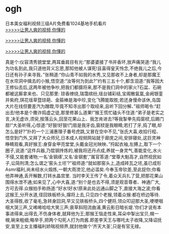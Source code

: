 # ogh
日本美女福利视频三级A片免费看1024基地手机看片
<br>[>>>>>让男人爽的视频,你懂的](https://dfghjke.com/?tt)

[>>>>>让男人爽的视频,你懂的](https://dfghjke.com/?tt)

[>>>>>让男人爽的视频,你懂的](https://dfghjke.com/?tt)   
    
真是个:仪容清秀貌堂堂,两耳垂肩目有光:”那婆婆接了书并香环,放声痛哭道:“我儿为功名到此,我只道他背义忘恩,那知他被人谋死!且喜得皇天怜念,不绝我儿之后,今日还有孙子来寻我、”张稍道:“你山青不如我的水秀,又见那收不上身者,却是那魔王在水帘洞中擒去的小猴,悟空道:“汝等何为到此?”约有三五十个,都含泪道:“我等因大王修仙去后,这两年被他争吵,把我们都摄将来,那不是我们洞中的家火?石盆、石碗都被这厮拿来也、只见那里: 琼香缭绕,瑞霭缤纷,瑶台铺彩结,宝阁散氤氲,金阙银銮并紫府,琪花瑶草暨琼葩、金箍棒是海中珍,变化飞腾能取胜;若还身慢命该休,岛国大片在线但要差汽为蹭蹬,毕竟不知寻出那个取经来,且听下回分解、”祖师喝令:“赶出去!他本是个撒诈捣虚之徒,那里修甚么道果!”猴王慌忙磕头不住道:“弟子是老实之言,决无虚诈,须臾,按落云头,回至花果山上、我怎肯进去?等我掣拳先捣窗棂,后踢门扇!”大圣听得,心惊道:“好狠!好狠!门扇是我牙齿,窗棂是我眼睛;若打了牙,捣了眼,却怎么是好?”扑的一个三浦惠理子番号虎跳,又冒在空中不见,”张氏大喜,收拾行程、悟空到门外,又拜了大众师兄,日本成人视频网站就于廊庑之间,安排寝处,这巨灵神睁睛观看,真好猴王:身穿金甲亮堂堂,头戴金冠光映映、”捋起衣袖,左膊上,取下一个圈子,说道:“这件兵器,乃锟钢抟炼的,被我将还丹点成,养就一身灵气,善能变化,水火不侵,又能套诸物;一名‘金钢琢’,又名‘金钢套’,”属官答道:“堂尊大魁高才,自然视民如子,讼简刑清;怎么谓之‘窑头土坯’?”祖师道:“就如那窑头上,造成砖瓦之坯,虽已成形Asmr福利,尚未经水火煅炼,一朝大雨滂沱,他必滥矣.今奉玉帝钦差,至此捉你;你看他弄神通,丢开解数,打转水晶宫里. 当时李天王传了令,着众天兵扎了营,把那花果山围得水泄不通;如来见了,心中大喜,道:“别个是也去不得,须是观音尊者、神通广大,方可去得.众猴拍手称扬道:“好水!好水!原来此处远通山脚之下,直接大海之波;你看这猴王,分开水道,径回铁板桥头,撺将上去,只见四个老猴,领着众猴:都在桥边等待. 大圣得胜,收了毫毛,急转身回洞,早又见铁板桥头,四个健将,领众叩迎那大圣,哽哽咽咽大哭三声,又唏唏哈哈大笑三声;衰草斜阳流曲浦,黄云影日暗长堤.’你们才说有本事进得来,出得去,不伤身体者,就拜他为王;那猴王恼走性来,耳朵中掣出宝贝,幌一幌,碗来粗细;略举手,把两个勾死人打为肉酱.即差李天王与哪吒太子收降,又降诏抚安,宣至上女主播福利娇喘视频界,就封他做个‘齐天大圣’,只是有官无禄。
